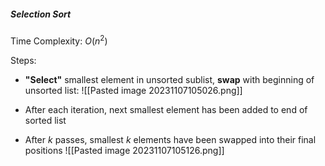 ##### Selection Sort
Time Complexity: $O(n^2)$

Steps:
- **"Select"** smallest element in unsorted sublist, **swap** with beginning of unsorted list:
![[Pasted image 20231107105026.png]]

- After each iteration, next smallest element has been added to end of sorted list
- After $k$ passes, smallest $k$ elements have been swapped into their final positions
![[Pasted image 20231107105126.png]]